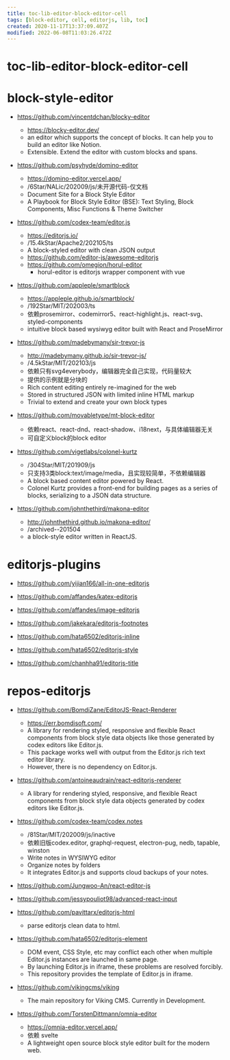```yaml
---
title: toc-lib-editor-block-editor-cell
tags: [block-editor, cell, editorjs, lib, toc]
created: 2020-11-17T13:37:09.407Z
modified: 2022-06-08T11:03:26.472Z
---
```


# toc-lib-editor-block-editor-cell

# block-style-editor

- https://github.com/vincentdchan/blocky-editor
  - https://blocky-editor.dev/
  - an editor which supports the concept of blocks. It can help you to build an editor like Notion. 
  - Extensible. Extend the editor with custom blocks and spans.

- https://github.com/psyhyde/domino-editor
  - https://domino-editor.vercel.app/
  - /6Star/NALic/202009/js/未开源代码-仅文档
  - Document Site for a Block Style Editor
  - A Playbook for Block Style Editor (BSE): Text Styling, Block Components, Misc Functions & Theme Switcher

- https://github.com/codex-team/editor.js
  - https://editorjs.io/
  - /15.4kStar/Apache2/202105/ts
  - A block-styled editor with clean JSON output
  - https://github.com/editor-js/awesome-editorjs
  - https://github.com/omegion/horul-editor
    - horul-editor is editorjs wrapper component with vue

- https://github.com/appleple/smartblock
  - https://appleple.github.io/smartblock/
  - /192Star/MIT/202003/ts
  - 依赖prosemirror、codemirror5、react-highlight.js、react-svg、styled-components
  - intuitive block based wysiwyg editor built with React and ProseMirror

- https://github.com/madebymany/sir-trevor-js
  - http://madebymany.github.io/sir-trevor-js/
  - /4.5kStar/MIT/202103/js
  - 依赖只有svg4everybody，编辑器完全自己实现，代码量较大
  - 提供的示例就是分块的
  - Rich content editing entirely re-imagined for the web
  - Stored in structured JSON with limited inline HTML markup
  - Trivial to extend and create your own block types

- https://github.com/movabletype/mt-block-editor
  - 依赖react、react-dnd、react-shadow、i18next，与具体编辑器无关
  - 可自定义block的block editor

- https://github.com/vigetlabs/colonel-kurtz
  - /304Star/MIT/201909/js
  - 只支持3类block:text/image/media，且实现较简单，不依赖编辑器
  - A block based content editor powered by React. 
  - Colonel Kurtz provides a front-end for building pages as a series of blocks, serializing to a JSON data structure.

- https://github.com/johnthethird/makona-editor
  - http://johnthethird.github.io/makona-editor/
  - /archived--201504
  - a block-style editor written in ReactJS.

# editorjs-plugins
- https://github.com/yijian166/all-in-one-editorjs

- https://github.com/affandes/katex-editorjs
- https://github.com/affandes/image-editorjs

- https://github.com/jakekara/editorjs-footnotes
- https://github.com/hata6502/editorjs-inline
- https://github.com/hata6502/editorjs-style
- https://github.com/chanhha91/editorjs-title
# repos-editorjs
- https://github.com/BomdiZane/EditorJS-React-Renderer
  - https://err.bomdisoft.com/
  - A library for rendering styled, responsive and flexible React components from block style data objects like those generated by codex editors like Editor.js.
  - This package works well with output from the Editor.js rich text editor library. 
  - However, there is no dependency on Editor.js.
- https://github.com/antoineaudrain/react-editorjs-renderer
  - A library for rendering styled, responsive, and flexible React components from block style data objects generated by codex editors like Editor.js.

- https://github.com/codex-team/codex.notes
  - /81Star/MIT/202009/js/inactive
  - 依赖旧版codex.editor, graphql-request, electron-pug, nedb, tapable, winston
  - Write notes in WYSIWYG editor
  - Organize notes by folders
  - It integrates Editor.js and supports cloud backups of your notes.

- https://github.com/Jungwoo-An/react-editor-js
- https://github.com/jessypouliot98/advanced-react-input

- https://github.com/pavittarx/editorjs-html
  - parse editorjs clean data to html. 
- https://github.com/hata6502/editorjs-element
  - DOM event, CSS Style, etc may conflict each other when multiple Editor.js instances are launched in same page. 
  - By launching Editor.js in iframe, these problems are resolved forcibly. 
  - This repository provides the template of Editor.js in iframe.

- https://github.com/vikingcms/viking
  - The main repository for Viking CMS. Currently in Development.

- https://github.com/TorstenDittmann/omnia-editor
  - https://omnia-editor.vercel.app/
  - 依赖 svelte
  - A lightweight open source block style editor built for the modern web.
